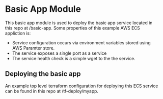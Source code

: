 # Basic App Module

This basic app module is used to deploy the basic app service located in this repo at /basic-app. Some properties of this example AWS ECS appliction is:

* Service configuration occurs via environment variables stored using AWS Paramter store.
* The service exposes a single port as a service
* The service health check is a simple wget to the the service.

## Deploying the basic app

An example top level terraform configuration for deploying this ECS service can be found in this repo at /tf-deploy/myapp.
